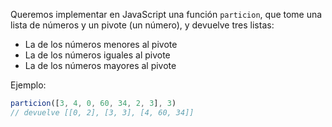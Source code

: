 Queremos implementar en JavaScript una función `particion`, que tome una lista de números y un pivote (un número), y devuelve tres listas:

* La de los números menores al pivote
* La de los números iguales al pivote
* La de los números mayores al pivote

Ejemplo:

```javascript
particion([3, 4, 0, 60, 34, 2, 3], 3)
// devuelve [[0, 2], [3, 3], [4, 60, 34]]
```
